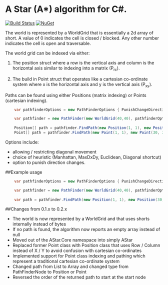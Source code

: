 A Star (A*) algorithm for C#.
=====

[![Build Status](https://travis-ci.org/valantonini/AStar.svg?branch=development)](https://travis-ci.org/valantonini/AStar)
[![NuGet](https://img.shields.io/nuget/v/AStarLite.svg)](https://www.nuget.org/packages/AStarLite/)


The world is represented by a WorldGrid that is essentially a 2d array of short.
A value of 0 indicates the cell is closed / blocked. Any other number indicates the cell is open and traversable.

The world grid can be indexed via either:

1) The position struct where a row is the vertical axis and column is the horizontal axis 
   similar to indexing into a matrix (P<sub>rc</sub>).
   
2) The build in Point struct that operates like a cartesian co-ordinate system where 
   x is the horizontal axis and y is the vertical axis (P<sub>xy</sub>).

Paths can be found using either Positions (matrix indexing) or Points (cartesian indexing).

```csharp
    var pathfinderOptions = new PathFinderOptions { PunishChangeDirection = true };

    var pathfinder = new PathFinder(new WorldGrid(40,40), pathfinderOptions);
    
    Position[] path = pathfinder.FindPath(new Position(1, 1), new Position(30, 30));
    Point[] path = pathfinder.FindPath(new Point(1, 1), new Point(30, 30));
```

Options include:
 - allowing / restricting diagonal movement
 - choice of heuristic (Manhattan, MaxDxDy, Euclidean, Diagonal shortcut)
 - option to punish direction changes.

##Example usage
```csharp
    var pathfinderOptions = new PathFinderOptions { PunishChangeDirection = true };

    var pathfinder = new PathFinder(new WorldGrid(40,40), pathfinderOptions);
    
    var path = pathfinder.FindPath(new Position(1, 1), new Position(30, 30));
```

##Changes from 0.1.x to 0.2.x
- The world is now represented by a WorldGrid and that uses shorts internally instead of bytes
- If no path is found, the algorithm now reports an empty array instead of null
- Moved out of the AStar.Core namespace into simply AStar
- Replaced former Point class with Position class that uses Row / Column instead of X / Y to avoid confusion with cartesian co-ordinates
- Implemented support for Point class indexing and pathing which represent a traditional cartesian co-ordinate system
- Changed path from List to Array and changed type from PathFinderNode to Position or Point
- Reversed the order of the returned path to start at the start node